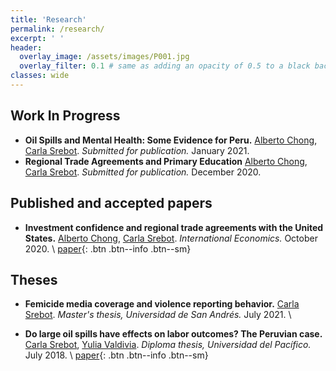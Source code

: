 ```yaml
---
title: 'Research'
permalink: /research/
excerpt: ' '
header:
  overlay_image: /assets/images/P001.jpg
  overlay_filter: 0.1 # same as adding an opacity of 0.5 to a black background
classes: wide
---
```


## Work In Progress

* **Oil Spills and Mental Health: Some Evidence for Peru.**
  [Alberto Chong](https://aysps.gsu.edu/profile/alberto-chong/),
  [Carla Srebot](https://carlasrebot.github.io/).
  _Submitted for publication._
  January 2021.
* **Regional Trade Agreements and Primary Education**
  [Alberto Chong](https://aysps.gsu.edu/profile/alberto-chong/),
  [Carla Srebot](https://carlasrebot.github.io/).
  _Submitted for publication._
  December 2020.
  
## Published and accepted papers

* **Investment confidence and regional trade agreements with the United States.**
  [Alberto Chong](https://aysps.gsu.edu/profile/alberto-chong/),
  [Carla Srebot](https://carlasrebot.github.io/).
  _International Economics._
  October 2020. \\
  [paper](https://www.sciencedirect.com/science/article/abs/pii/S211070172030086X){: .btn .btn--info .btn--sm}


## Theses

* **Femicide media coverage and violence reporting behavior.**
  [Carla Srebot](https://carlasrebot.github.io/).
  _Master's thesis, Universidad de San Andrés._
  July 2021. \\
  <a href="https://repositorio.udesa.edu.ar/jspui/bitstream/10908/18510/1/%5bP%5d%5bW%5d%20T.M.%20Eco.%20Srebot%20Roeder%2c%20Carla%20Mar%c3%ada.pdf"><i class="fal fa-file-pdf" aria-hidden="true"></i></a>

* **Do large oil spills have effects on labor outcomes? The Peruvian case.**
  [Carla Srebot](https://carlasrebot.github.io/),
  [Yulia Valdivia](https://pe.linkedin.com/in/yulia-valdivia-rivera-30596).
  _Diploma thesis, Universidad del Pacífico._
  July 2018. \\
  [paper](https://repositorio.up.edu.pe/bitstream/handle/11354/3006/DI17.pdf?sequence=1&isAllowed=y){: .btn .btn--info .btn--sm}